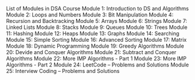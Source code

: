List of Modules in DSA Course
Module 1: Introduction to DS and Algorithms
Module 2: Loops and Numbers
Module 3: Bit Manipulation
Module 4: Recursion and Backtracking
Module 5: Arrays
Module 6: Strings
Module 7: Linked Lists
Module 8: Stacks
Module 9: Queues
Module 10: Trees
Module 11: Hashing
Module 12: Heaps
Module 13: Graphs
Module 14: Searching
Module 15: Simple Sorting
Module 16: Advanced Sorting
Module 17: Matrix
Module 18: Dynamic Programming
Module 19: Greedy Algorithms
Module 20: Devide and Conquer Algorithms
Module 21: Subtract and Conquer Algorithms
Module 22: More IMP Algorithms - Part 1
Module 23: More IMP Algorithms - Part 2
Module 24: LeetCode – Problems and Solutions
Module 25: Interview Coding – Problems and Solutions

